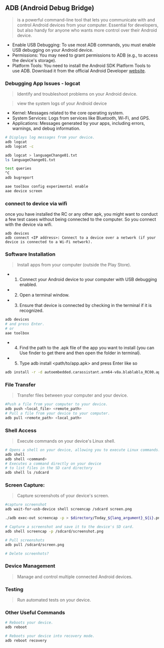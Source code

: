 
## ADB (Android Debug Bridge) 

> is a powerful command-line tool that lets you communicate with and control Android devices from your computer. 
> Essential for developers, but also handy for anyone who wants more control over their Android device.

* Enable USB Debugging: To use most ADB commands, you must enable USB debugging on your Android device.
* Permissions: You may need to grant permissions to ADB (e.g., to access the device's storage).
* Platform Tools: You need to install the Android SDK Platform Tools to use ADB. Download it from the official Android Developer [website]().

### Debugging App Issues - logcat
> Identify and troubleshoot problems on your Android device.

> view the system logs of your Android device
* Kernel: Messages related to the core operating system.
* System Services: Logs from services like Bluetooth, Wi-Fi, and GPS.
* Applications: Messages generated by your apps, including errors, warnings, and debug information.

```bash
# Displays log messages from your device.
adb logcat
adb logcat -c

adb logcat > languageChange01.txt
ls languageChange01.txt

test queries
^C
adb bugreport
```

```bash
aae toolbox config experimental enable
aae device screen
```

### connect to device via wifi

once you have installed the RC or any other apk, you might want to conduct a few test cases without being connected to the computer. 
So you connect with the device via wifi. 

```
adb devices
adb connect <IP address>: Connect to a device over a network (if your device is connected to a Wi-Fi network).
```

### Software Installation
> Install apps from your computer (outside the Play Store).

* 1. Connect your Android device to your computer with USB debugging enabled.
* 2. Open a terminal window.
* 3. Ensure that device is connected by checking in the terminal if it is recognized.

```bash
adb devices
# and press Enter.
# or 
aae toolbox
```

* 4. Find the path to the .apk file of the app you want to install (you can Use finder to get there and then open the folder in terminal).
* 5. Type adb install <path/to/app.apk> and press Enter like so

```bash
adb install -r -d autoembedded.carassistant.arm64-v8a.blablabla_RC00.apk
```

### File Transfer
> Transfer files between your computer and your device.

```bash
#Push a file from your computer to your device.
adb push <local_file> <remote_path>
# Pull a file from your device to your computer.
adb pull <remote_path> <local_path>
```

### Shell Access
> Execute commands on your device's Linux shell.

```bash
# Opens a shell on your device, allowing you to execute Linux commands.
adb shell
adb shell <command>
# Executes a command directly on your device 
# to list files in the SD card directory
adb shell ls /sdcard 
```
### Screen Capture:
> Capture screenshots of your device's screen.

```bash
#capture screenshot
adb wait-for-usb-device shell screencap /sdcard screen.png

./adb exec-out screencap -p > $directory/Today_${lang_argument}_${i}.png 

# Capture a screenshot and save it to the device's SD card.
adb shell screencap -p /sdcard/screenshot.png 

# Pull screenshots
adb pull /sdcard/screen.png

# Delete screenhots?

```

### Device Management
> Manage and control multiple connected Android devices.

### Testing
> Run automated tests on your device.

### Other Useful Commands

```bash
# Reboots your device.
adb reboot 

# Reboots your device into recovery mode.
adb reboot recovery
```
